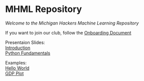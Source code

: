 # MHML Repository
*Welcome to the Michigan Hackers Machine Learning Repository*

If you want to join our club, follow the [Onboarding Document](Onboarding%20Doc.pdf)

Presentaion Slides:   
[Introduction](Slides/Meeting%2001%20Slides.pdf)  
[Python Fundamentals](Slides/Meeting%2002%20Slides.pdf)

Examples:   
[Hello World]()   
[GDP Plot](Notebook/GDP.ipynb)
